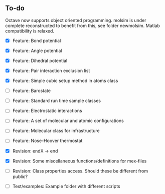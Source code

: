  <html>
<body>
<h2>To-do</h2>
Octave now supports object oriented programming. molsim is under complete reconstructed to benefit from this, see folder newmolsim. Matlab compatibility
is relaxed.

- [X] Feature: Bond potential
- [X] Feature: Angle potential
- [X] Feature: Dihedral potential
- [X] Feature: Pair interaction exclusion list 
- [X] Feature: Simple cubic setup method in atoms class
- [ ] Feature: Barostate
- [ ] Feature: Standard run time sample classes
- [ ] Feature: Electrostatic interactions
- [ ] Feature: A set of molecular and atomic configurations 
- [ ] Feature: Molecular class for infrastructure
- [ ] Feature: Nose-Hoover thermostat
- [X] Revision: endX -> end
- [X] Revision: Some miscellaneous functions/definitions for mex-files 
- [ ] Revision: Class properties access. Should these be different from public?
- [ ] Test/examples: Example folder with different scripts





</body>
</html>
